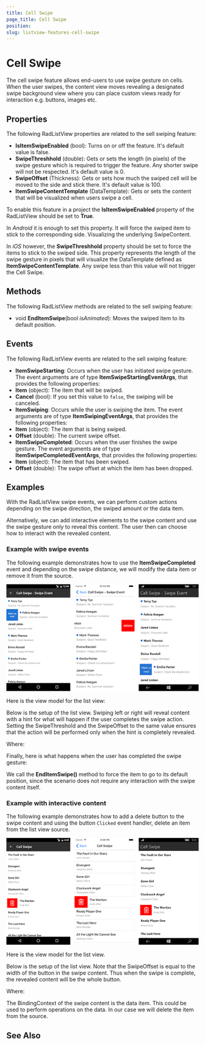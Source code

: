 ```yaml
---
title: Cell Swipe
page_title: Cell Swipe
position: 
slug: listview-features-cell-swipe
---
```


# Cell Swipe

The cell swipe feature allows end-users to use swipe gesture on cells. When the user swipes, the content view moves revealing a designated swipe background view where you can place custom views ready for interaction e.g. buttons, images etc.

## Properties

The following RadListView properties are related to the sell swiping feature:

- **IsItemSwipeEnabled** (bool): Turns on or off the feature. It's default value is false.
- **SwipeThreshhold** (double): Gets or sets the length (in pixels) of the swipe gesture which is required to trigger the feature. Any shorter swipe will not be respected. It's default value is 0.
- **SwipeOffset** (Thickness): Gets or sets how much the swiped cell will be moved to the side and stick there. It's default value is 100.
- **ItemSwipeContentTemplate** (DataTemplate): Gets or sets the content that will be visualized when users swipe a cell.

To enable this feature in a project the **IsItemSwipeEnabled** property of the RadListView should be set to **True**. 

In *Android* it is enough to set this property. It will force the swiped item to stick to the corresponding side. Visualizing the underlying SwipeContent.

In *iOS* however, the **SwipeThreshhold** property should be set to force the items to stick to the swiped side. This property represents the length of the swipe gesture in pixels that will visualize the DataTemplate defined as **ItemSwipeContentTemplate**. Any swipe less than this value will not trigger the Cell Swipe.

## Methods

The following RadListView methods are related to the sell swiping feature:

- void **EndItemSwipe**(bool *isAnimated*): Moves the swiped item to its default position.

## Events

The following RadListView events are related to the sell swiping feature:

- **ItemSwipeStarting**: Occurs when the user has initiated swipe gesture. The event arguments are of type **ItemSwipeStartingEventArgs**, that provides the following properties:
 - **Item** (object): The item that will be swiped.
 - **Cancel** (bool): If you set this value to `false`, the swiping will be canceled.
- **ItemSwiping**: Occurs while the user is swiping the item. The event arguments are of type **ItemSwipingEventArgs**, that provides the following properties:
 - **Item** (object): The item that is being swiped.
 - **Offset** (double): The current swipe offset.
- **ItemSwipeCompleted**: Occurs when the user finishes the swipe gesture. The event arguments are of type **ItemSwipeCompletedEventArgs**, that provides the following properties:
 - **Item** (object): The item that has been swiped.
 - **Offset** (double): The swipe offset at which the item has been dropped.

## Examples

With the RadListView swipe events, we can perform custom actions depending on the swipe direction, the swiped amount or the data item.

Alternatively, we can add interactive elements to the swipe content and use the swipe gesture only to reveal this content. The user then can choose how to interact with the revealed content.

### Example with swipe events

The following example demonstrates how to use the **ItemSwipeCompleted** event and depending on the swipe distance, we will modify the data item or remove it from the source.

![CellSwipe](images/listview-gestures-swipe-swipe-event.png)

Here is the view model for the list view:

<snippet id='listview-gestures-cellswipe-swipeevents-viewmodel'/>

Below is the setup of the list view. Swiping left or right will reveal content with a hint for what will happen if the user completes the swipe action. Setting the SwipeThreshold and the SwipeOffset to the same value ensures that the action will be performed only when the hint is completely revealed.

<snippet id='listview-gestures-cellswipe-swipeevents-listview'/>

Where:

<snippet id='xmlns-teleriklistview'/>

Finally, here is what happens when the user has completed the swipe gesture:

<snippet id='listview-gestures-cellswipe-swipeevents-swipecompleted'/> 

We call the **EndItemSwipe()** method to force the item to go to its default position, since the scenario does not require any interaction with the swipe content itself.

### Example with interactive content

The following example demonstrates how to add a delete button to the swipe content and using the button `Clicked` event handler, delete an item from the list view source.

![CellSwipe](images/listview-gestures-swipe-interactive-content.png)

Here is the view model for the list view. 

<snippet id='listview-gestures-cellswipe-interactivecontent-viewmodel'/>

Below is the setup of the list view. Note that the SwipeOffset is equal to the width of the button in the swipe content. Thus when the swipe is complete, the revealed content will be the whole button.

<snippet id='listview-gestures-cellswipe-interactivecontent-listview'/>

Where:

<snippet id='xmlns-teleriklistview'/>

The BindingContext of the swipe content is the data item. This could be used to perform operations on the data. In our case we will delete the item from the source.

<snippet id='listview-gestures-cellswipe-interactivecontent-deleteitem'/>


## See Also
